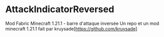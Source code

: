 # AttackIndicatorReversed
Mod Fabric Minecraft 1.21.1 - barre d'attaque inversée
Un repo et un mod minecraft 1.21.1 fait par kruysade[https://github.com/kruysade]
